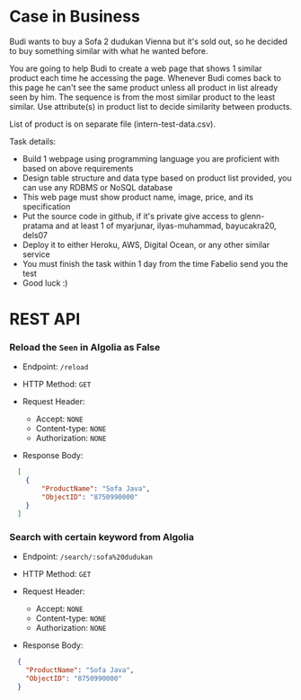 
# Case in Business

Budi wants to buy a Sofa 2 dudukan Vienna but it's sold out, so he decided to buy something similar with what he wanted before.

You are going to help Budi to create a web page that shows 1 similar product each time he accessing the page. Whenever Budi comes back to this page he can't see the same product unless all product in list already seen by him. The sequence is from the most similar product to the least similar. Use attribute(s) in product list to decide similarity between products.

List of product is on separate file (intern-test-data.csv). 

Task details:
- Build 1 webpage using programming language you are proficient with based on above requirements
- Design table structure and data type based on product list provided, you can use any RDBMS or NoSQL database
- This web page must show product name, image, price, and its specification
- Put the source code in github, if it's private give access to glenn-pratama and at least 1 of myarjunar, ilyas-muhammad, bayucakra20, dels07
- Deploy it to either Heroku, AWS, Digital Ocean, or any other similar service
- You must finish the task within 1 day from the time Fabelio send you the test
- Good luck :)


# REST API

### Reload the `Seen` in Algolia as False 
* Endpoint: `/reload`
* HTTP Method: `GET`
* Request Header:
    * Accept: `NONE`
    * Content-type: `NONE`
    * Authorization: `NONE`
  
* Response Body:
```json
  [
    {
        "ProductName": "Sofa Java",
        "ObjectID": "8750990000"
    }
  ] 
  ```

### Search with certain keyword from Algolia
* Endpoint: `/search/:sofa%20dudukan`
* HTTP Method: `GET`
* Request Header:
    * Accept: `NONE`
    * Content-type: `NONE`
    * Authorization: `NONE`
  
* Response Body:
```json
  {
    "ProductName": "Sofa Java",
    "ObjectID": "8750990000"
  }
  ```